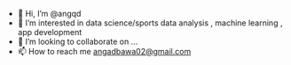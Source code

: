 - 👋 Hi, I’m @angqd
- 👀 I’m interested in data science/sports data analysis , machine learning , app development
- 💞️ I’m looking to collaborate on ...
- 📫 How to reach me angadbawa02@gmail.com

<!---
angqd/angqd is a ✨ special ✨ repository because its `README.md` (this file) appears on your GitHub profile.
You can click the Preview link to take a look at your changes.
--->
